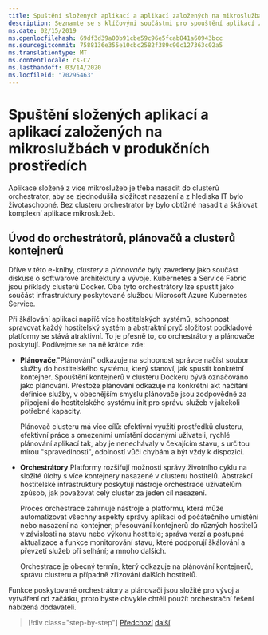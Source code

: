 ```yaml
---
title: Spuštění složených aplikací a aplikací založených na mikroslužbách v produkčních prostředích
description: Seznamte se s klíčovými součástmi pro spouštění aplikací založených na kontejnerech ve výrobě
ms.date: 02/15/2019
ms.openlocfilehash: 69df3d39a00b91cbe59c96e5fcab841a60943bcc
ms.sourcegitcommit: 7588136e355e10cbc2582f389c90c127363c02a5
ms.translationtype: MT
ms.contentlocale: cs-CZ
ms.lasthandoff: 03/14/2020
ms.locfileid: "70295463"
---
```

# <a name="run-composed-and-microservices-based-applications-in-production-environments"></a>Spuštění složených aplikací a aplikací založených na mikroslužbách v produkčních prostředích

Aplikace složené z více mikroslužeb je třeba nasadit do clusterů orchestrator, aby se zjednodušila složitost nasazení a z hlediska IT bylo životaschopné. Bez clusteru orchestrator by bylo obtížné nasadit a škálovat komplexní aplikace mikroslužeb.

## <a name="introduction-to-orchestrators-schedulers-and-container-clusters"></a>Úvod do orchestrátorů, plánovačů a clusterů kontejnerů

Dříve v této e-knihy, *clustery* a *plánovače* byly zavedeny jako součást diskuse o softwarové architektury a vývoje. Kubernetes a Service Fabric jsou příklady clusterů Docker. Oba tyto orchestrátory lze spustit jako součást infrastruktury poskytované službou Microsoft Azure Kubernetes Service.

Při škálování aplikací napříč více hostitelských systémů, schopnost spravovat každý hostitelský systém a abstraktní pryč složitost podkladové platformy se stává atraktivní. To je přesně to, co orchestrátory a plánovače poskytují. Podívejme se na ně krátce zde:

- **Plánovače**."Plánování" odkazuje na schopnost správce načíst soubor služby do hostitelského systému, který stanoví, jak spustit konkrétní kontejner. Spouštění kontejnerů v clusteru Dockeru bývá označováno jako plánování. Přestože plánování odkazuje na konkrétní akt načítání definice služby, v obecnějším smyslu plánovače jsou zodpovědné za připojení do hostitelského systému init pro správu služeb v jakékoli potřebné kapacity.

   Plánovač clusteru má více cílů: efektivní využití prostředků clusteru, efektivní práce s omezeními umístění dodanými uživateli, rychlé plánování aplikací tak, aby je nenechávaly v čekajícím stavu, s určitou mírou "spravedlnosti", odolností vůči chybám a být vždy k dispozici.

- **Orchestrátory**.Platformy rozšiřují možnosti správy životního cyklu na složité úlohy s více kontejnery nasazené v clusteru hostitelů. Abstrakcí hostitelské infrastruktury poskytují nástroje orchestrace uživatelům způsob, jak považovat celý cluster za jeden cíl nasazení.

   Proces orchestrace zahrnuje nástroje a platformu, která může automatizovat všechny aspekty správy aplikací od počátečního umístění nebo nasazení na kontejner; přesouvání kontejnerů do různých hostitelů v závislosti na stavu nebo výkonu hostitele; správa verzí a postupné aktualizace a funkce monitorování stavu, které podporují škálování a převzetí služeb při selhání; a mnoho dalších.

   Orchestrace je obecný termín, který odkazuje na plánování kontejnerů, správu clusteru a případně zřizování dalších hostitelů.

Funkce poskytované orchestrátory a plánovači jsou složité pro vývoj a vytváření od začátku, proto byste obvykle chtěli použít orchestrační řešení nabízená dodavateli.

>[!div class="step-by-step"]
>[Předchozí](index.md)
>[další](manage-production-docker-environments.md)
